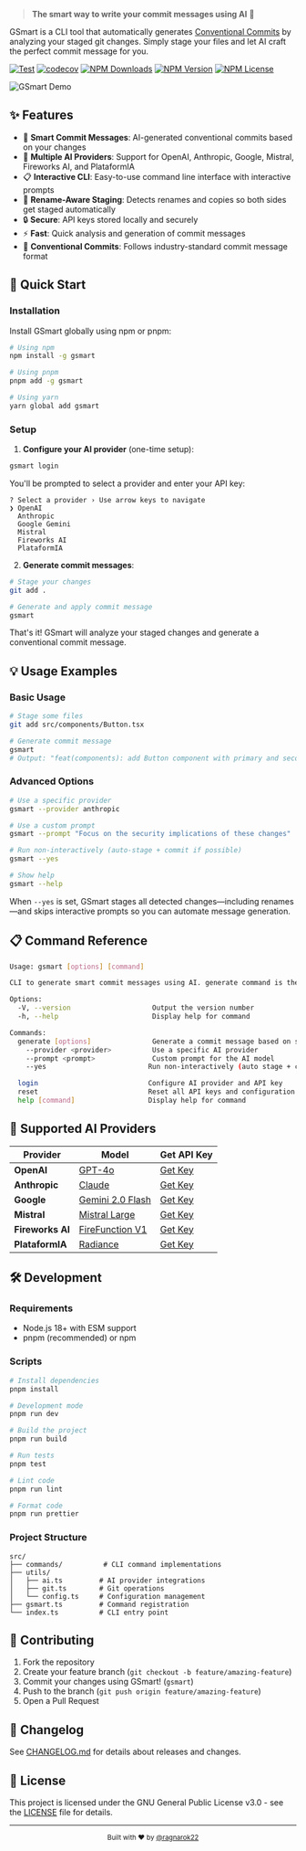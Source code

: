 > **The smart way to write your commit messages using AI** 🤖

GSmart is a CLI tool that automatically generates [Conventional Commits](https://www.conventionalcommits.org/) by analyzing your staged git changes. Simply stage your files and let AI craft the perfect commit message for you.

[![Test](https://github.com/ragnarok22/gsmart/actions/workflows/test.yml/badge.svg)](https://github.com/ragnarok22/gsmart/actions)
[![codecov](https://codecov.io/gh/ragnarok22/gsmart/branch/main/graph/badge.svg)](https://codecov.io/gh/ragnarok22/gsmart)
[![NPM Downloads](https://img.shields.io/npm/dm/gsmart)](https://www.npmjs.com/package/gsmart)
[![NPM Version](https://img.shields.io/npm/v/gsmart)](https://www.npmjs.com/package/gsmart)
[![NPM License](https://img.shields.io/npm/l/gsmart)](https://github.com/ragnarok22/gsmart/blob/main/LICENSE)

![GSmart Demo](https://repository-images.githubusercontent.com/827045490/756cb1d5-9572-4cc2-be37-0459da007c1a)

## ✨ Features

- 🎯 **Smart Commit Messages**: AI-generated conventional commits based on your changes
- 🔄 **Multiple AI Providers**: Support for OpenAI, Anthropic, Google, Mistral, Fireworks AI, and PlataformIA
- 📋 **Interactive CLI**: Easy-to-use command line interface with interactive prompts
- 🧠 **Rename-Aware Staging**: Detects renames and copies so both sides get staged automatically
- 🔒 **Secure**: API keys stored locally and securely
- ⚡ **Fast**: Quick analysis and generation of commit messages
- 📖 **Conventional Commits**: Follows industry-standard commit message format

## 🚀 Quick Start

### Installation

Install GSmart globally using npm or pnpm:

```bash
# Using npm
npm install -g gsmart

# Using pnpm
pnpm add -g gsmart

# Using yarn
yarn global add gsmart
```

### Setup

1. **Configure your AI provider** (one-time setup):

```bash
gsmart login
```

You'll be prompted to select a provider and enter your API key:

```
? Select a provider › Use arrow keys to navigate
❯ OpenAI
  Anthropic
  Google Gemini
  Mistral
  Fireworks AI
  PlataformIA
```

2. **Generate commit messages**:

```bash
# Stage your changes
git add .

# Generate and apply commit message
gsmart
```

That's it! GSmart will analyze your staged changes and generate a conventional commit message.

## 💡 Usage Examples

### Basic Usage

```bash
# Stage some files
git add src/components/Button.tsx

# Generate commit message
gsmart
# Output: "feat(components): add Button component with primary and secondary variants"
```

### Advanced Options

```bash
# Use a specific provider
gsmart --provider anthropic

# Use a custom prompt
gsmart --prompt "Focus on the security implications of these changes"

# Run non-interactively (auto-stage + commit if possible)
gsmart --yes

# Show help
gsmart --help
```

When `--yes` is set, GSmart stages all detected changes—including renames—and skips interactive prompts so you can automate message generation.

## 📋 Command Reference

```bash
Usage: gsmart [options] [command]

CLI to generate smart commit messages using AI. generate command is the default command.

Options:
  -V, --version                    Output the version number
  -h, --help                       Display help for command

Commands:
  generate [options]               Generate a commit message based on staged changes (default)
    --provider <provider>          Use a specific AI provider
    --prompt <prompt>              Custom prompt for the AI model
    --yes                         Run non-interactively (auto stage + commit)

  login                           Configure AI provider and API key
  reset                           Reset all API keys and configuration
  help [command]                  Display help for command
```

## 🤖 Supported AI Providers

| Provider         | Model                                                                             | Get API Key                                                  |
| ---------------- | --------------------------------------------------------------------------------- | ------------------------------------------------------------ |
| **OpenAI**       | [GPT-4o](https://platform.openai.com/docs/models/gpt-4o)                          | [Get Key](https://platform.openai.com/api-keys)              |
| **Anthropic**    | [Claude](https://www.anthropic.com/claude)                                        | [Get Key](https://console.anthropic.com/settings/keys)       |
| **Google**       | [Gemini 2.0 Flash](https://ai.google.dev/gemini-api/docs/models#gemini-2.0-flash) | [Get Key](https://console.cloud.google.com/apis/credentials) |
| **Mistral**      | [Mistral Large](https://mistral.ai/technology/#models)                            | [Get Key](https://console.mistral.ai/api-keys/)              |
| **Fireworks AI** | [FireFunction V1](https://fireworks.ai/models/fireworks/firefunction-v1)          | [Get Key](https://fireworks.ai/api-keys)                     |
| **PlataformIA**  | [Radiance](https://docs.plataformia.com/llm-chat-api)                             | [Get Key](https://console.plataformia.com/api-keys)          |

## 🛠️ Development

### Requirements

- Node.js 18+ with ESM support
- pnpm (recommended) or npm

### Scripts

```bash
# Install dependencies
pnpm install

# Development mode
pnpm run dev

# Build the project
pnpm run build

# Run tests
pnpm test

# Lint code
pnpm run lint

# Format code
pnpm run prettier
```

### Project Structure

```
src/
├── commands/          # CLI command implementations
├── utils/
│   ├── ai.ts         # AI provider integrations
│   ├── git.ts        # Git operations
│   └── config.ts     # Configuration management
├── gsmart.ts         # Command registration
└── index.ts          # CLI entry point
```

## 🤝 Contributing

1. Fork the repository
2. Create your feature branch (`git checkout -b feature/amazing-feature`)
3. Commit your changes using GSmart! (`gsmart`)
4. Push to the branch (`git push origin feature/amazing-feature`)
5. Open a Pull Request

## 📄 Changelog

See [CHANGELOG.md](CHANGELOG.md) for details about releases and changes.

## 📝 License

This project is licensed under the GNU General Public License v3.0 - see the [LICENSE](LICENSE) file for details.

---

<p align="center">
  <sub>Built with ❤️ by <a href="https://github.com/ragnarok22">@ragnarok22</a></sub>
</p>
